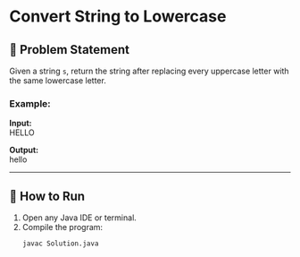 # Convert String to Lowercase

## 📌 Problem Statement
Given a string `s`, return the string after replacing every uppercase letter with the same lowercase letter.

### Example:
**Input:**  
HELLO

**Output:**  
hello


---

## 🚀 How to Run
1. Open any Java IDE or terminal.
2. Compile the program:
   ```bash
   javac Solution.java

